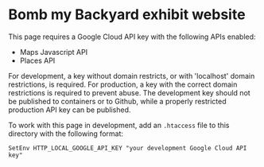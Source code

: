# Bomb my Backyard exhibit website

This page requires a Google Cloud API key with the following APIs enabled:
- Maps Javascript API
- Places API

For development, a key without domain restricts, or with 'localhost' domain restrictions, is required. For production, a key with the correct domain restrictions is required to prevent abuse. The development key should not be published to containers or to Github, while a properly restricted production API key can be published.

To work with this page in development, add an `.htaccess` file to this directory with the following format:
```
SetEnv HTTP_LOCAL_GOOGLE_API_KEY "your development Google Cloud API key"
```